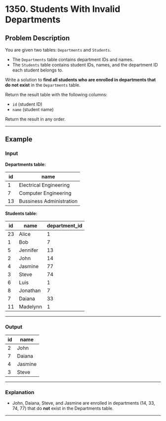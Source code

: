 # 1350. Students With Invalid Departments

## Problem Description

You are given two tables: `Departments` and `Students`.

- The `Departments` table contains department IDs and names.
- The `Students` table contains student IDs, names, and the department ID each student belongs to.

Write a solution to **find all students who are enrolled in departments that do not exist** in the `Departments` table.

Return the result table with the following columns:
- `id` (student ID)
- `name` (student name)

Return the result in any order.

---

## Example

### Input

**Departments table:**

| id  | name                     |
|-----|--------------------------|
| 1   | Electrical Engineering   |
| 7   | Computer Engineering     |
| 13  | Bussiness Administration |

**Students table:**

| id  | name      | department_id |
|-----|-----------|---------------|
| 23  | Alice     | 1             |
| 1   | Bob       | 7             |
| 5   | Jennifer  | 13            |
| 2   | John      | 14            |
| 4   | Jasmine   | 77            |
| 3   | Steve     | 74            |
| 6   | Luis      | 1             |
| 8   | Jonathan  | 7             |
| 7   | Daiana    | 33            |
| 11  | Madelynn  | 1             |

---

### Output

| id  | name    |
|-----|---------|
| 2   | John    |
| 7   | Daiana  |
| 4   | Jasmine |
| 3   | Steve   |

---

### Explanation

- John, Daiana, Steve, and Jasmine are enrolled in departments (14, 33, 74, 77) that do **not** exist in the Departments table.

---